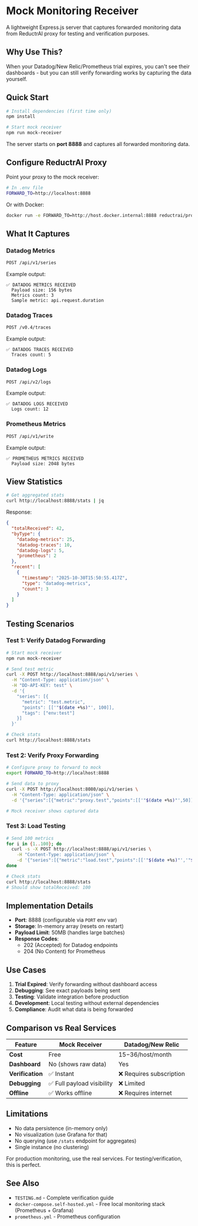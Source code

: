 # Mock Monitoring Receiver

A lightweight Express.js server that captures forwarded monitoring data from ReductrAI proxy for testing and verification purposes.

## Why Use This?

When your Datadog/New Relic/Prometheus trial expires, you can't see their dashboards - but you can still verify forwarding works by capturing the data yourself.

## Quick Start

```bash
# Install dependencies (first time only)
npm install

# Start mock receiver
npm run mock-receiver
```

The server starts on **port 8888** and captures all forwarded monitoring data.

## Configure ReductrAI Proxy

Point your proxy to the mock receiver:

```bash
# In .env file
FORWARD_TO=http://localhost:8888
```

Or with Docker:
```bash
docker run -e FORWARD_TO=http://host.docker.internal:8888 reductrai/proxy
```

## What It Captures

### Datadog Metrics
```bash
POST /api/v1/series
```

Example output:
```
✅ DATADOG METRICS RECEIVED
  Payload size: 156 bytes
  Metrics count: 3
  Sample metric: api.request.duration
```

### Datadog Traces
```bash
POST /v0.4/traces
```

Example output:
```
✅ DATADOG TRACES RECEIVED
  Traces count: 5
```

### Datadog Logs
```bash
POST /api/v2/logs
```

Example output:
```
✅ DATADOG LOGS RECEIVED
  Logs count: 12
```

### Prometheus Metrics
```bash
POST /api/v1/write
```

Example output:
```
✅ PROMETHEUS METRICS RECEIVED
  Payload size: 2048 bytes
```

## View Statistics

```bash
# Get aggregated stats
curl http://localhost:8888/stats | jq
```

Response:
```json
{
  "totalReceived": 42,
  "byType": {
    "datadog-metrics": 25,
    "datadog-traces": 10,
    "datadog-logs": 5,
    "prometheus": 2
  },
  "recent": [
    {
      "timestamp": "2025-10-30T15:50:55.417Z",
      "type": "datadog-metrics",
      "count": 3
    }
  ]
}
```

## Testing Scenarios

### Test 1: Verify Datadog Forwarding

```bash
# Start mock receiver
npm run mock-receiver

# Send test metric
curl -X POST http://localhost:8888/api/v1/series \
  -H "Content-Type: application/json" \
  -H "DD-API-KEY: test" \
  -d '{
    "series": [{
      "metric": "test.metric",
      "points": [['"$(date +%s)"', 100]],
      "tags": ["env:test"]
    }]
  }'

# Check stats
curl http://localhost:8888/stats
```

### Test 2: Verify Proxy Forwarding

```bash
# Configure proxy to forward to mock
export FORWARD_TO=http://localhost:8888

# Send data to proxy
curl -X POST http://localhost:8080/api/v1/series \
  -H "Content-Type: application/json" \
  -d '{"series":[{"metric":"proxy.test","points":[['"$(date +%s)"',50]]}]}'

# Mock receiver shows captured data
```

### Test 3: Load Testing

```bash
# Send 100 metrics
for i in {1..100}; do
  curl -s -X POST http://localhost:8888/api/v1/series \
    -H "Content-Type: application/json" \
    -d '{"series":[{"metric":"load.test","points":[['"$(date +%s)"','"$i"']]}]}'
done

# Check stats
curl http://localhost:8888/stats
# Should show totalReceived: 100
```

## Implementation Details

- **Port**: 8888 (configurable via `PORT` env var)
- **Storage**: In-memory array (resets on restart)
- **Payload Limit**: 50MB (handles large batches)
- **Response Codes**:
  - 202 (Accepted) for Datadog endpoints
  - 204 (No Content) for Prometheus

## Use Cases

1. **Trial Expired**: Verify forwarding without dashboard access
2. **Debugging**: See exact payloads being sent
3. **Testing**: Validate integration before production
4. **Development**: Local testing without external dependencies
5. **Compliance**: Audit what data is being forwarded

## Comparison vs Real Services

| Feature | Mock Receiver | Datadog/New Relic |
|---------|--------------|-------------------|
| **Cost** | Free | $15-$36/host/month |
| **Dashboard** | No (shows raw data) | Yes |
| **Verification** | ✅ Instant | ❌ Requires subscription |
| **Debugging** | ✅ Full payload visibility | ❌ Limited |
| **Offline** | ✅ Works offline | ❌ Requires internet |

## Limitations

- No data persistence (in-memory only)
- No visualization (use Grafana for that)
- No querying (use `/stats` endpoint for aggregates)
- Single instance (no clustering)

For production monitoring, use the real services. For testing/verification, this is perfect.

## See Also

- `TESTING.md` - Complete verification guide
- `docker-compose.self-hosted.yml` - Free local monitoring stack (Prometheus + Grafana)
- `prometheus.yml` - Prometheus configuration

